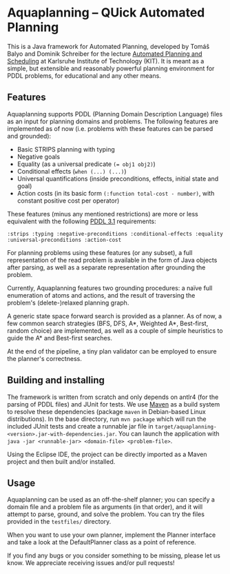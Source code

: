 # Aquaplanning – QUick Automated Planning

This is a Java framework for Automated Planning, developed by Tomáš Balyo and Dominik Schreiber for the lecture [Automated Planning and Scheduling](https://baldur.iti.kit.edu/plan/) at Karlsruhe Institute of Technology (KIT). It is meant as a simple, but extensible and reasonably powerful planning environment for PDDL problems, for educational and any other means.

## Features

Aquaplanning supports PDDL (Planning Domain Description Language) files as an input for planning domains and problems. The following features are implemented as of now (i.e. problems with these features can be parsed and grounded):

* Basic STRIPS planning with typing
* Negative goals
* Equality (as a universal predicate `(= obj1 obj2)`)
* Conditional effects (`when (...) (...)`)
* Universal quantifications (inside preconditions, effects, initial state and goal)
* Action costs (in its basic form `(:function total-cost - number)`, with constant positive cost per operator)

These features (minus any mentioned restrictions) are more or less equivalent with the following [PDDL 3.1](https://helios.hud.ac.uk/scommv/IPC-14/repository/kovacs-pddl-3.1-2011.pdf) requirements:
	
	:strips :typing :negative-preconditions :conditional-effects :equality :universal-preconditions :action-cost

For planning problems using these features (or any subset), a full representation of the read problem is available in the form of Java objects after parsing, as well as a separate representation after grounding the problem.

Currently, Aquaplanning features two grounding procedures: a naïve full enumeration of atoms and actions, and the result of traversing the problem's (delete-)relaxed planning graph.

A generic state space forward search is provided as a planner. As of now, a few common search strategies (BFS, DFS, A\*, Weighted A\*, Best-first, random choice) are implemented, as well as a couple of simple heuristics to guide the A\* and Best-first searches.  

At the end of the pipeline, a tiny plan validator can be employed to ensure the planner's correctness.

## Building and installing

The framework is written from scratch and only depends on antlr4 (for the parsing of PDDL files) and JUnit for tests. We use [Maven](https://maven.apache.org/) as a build system to resolve these dependencies (package `maven` in Debian-based Linux distributions). In the base directory, run `mvn package` which will run the included JUnit tests and create a runnable jar file in `target/aquaplanning-<version>.jar-with-dependencies.jar`. You can launch the application with `java -jar <runnable-jar> <domain-file> <problem-file>`.

Using the Eclipse IDE, the project can be directly imported as a Maven project and then built and/or installed.

## Usage

Aquaplanning can be used as an off-the-shelf planner; you can specify a domain file and a problem file as arguments (in that order), and it will attempt to parse, ground, and solve the problem. You can try the files provided in the `testfiles/` directory.

When you want to use your own planner, implement the Planner interface and take a look at the DefaultPlanner class as a point of reference.

If you find any bugs or you consider something to be missing, please let us know. We appreciate receiving issues and/or pull requests!
